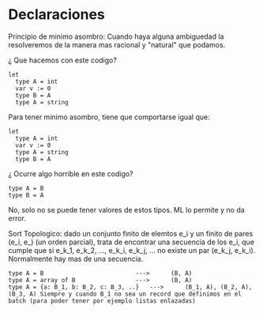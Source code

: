 # Declaraciones

Principio de minimo asombro: Cuando haya alguna ambiguedad la resolveremos de la manera mas racional y "natural" que podamos.

¿ Que hacemos con este codigo?

    let
      type A = int
      var v := 0
      type B = A
      type A = string

Para tener minimo asombro, tiene que comportarse igual que:

    let
      type A = int
      var v := 0
      type A = string
      type B = A

¿ Ocurre algo horrible en este codigo?

    type A = B
    type B = A

No, solo no se puede tener valores de estos tipos.
    ML lo permite y no da error.

Sort Topologico: dado un conjunto finito de elemtos e_i y un finito de pares (e_i, e_) (un orden parcial), trata de encontrar una secuencia de los e_i, que cumple que si e_k_1, e_k_2, ..., e_k_i, e_k_j, ...
no existe un par (e_k_j, e_k_i). Normalmente hay mas de una secuencia.

    type A = B                          --->      (B, A)
    type A = array of B                 --->      (B, A)
    type A = {a: B_1, b: B_2, c: B_3, ..}   --->      (B_1, A), (B_2, A), (B_3, A) Siempre y cuando B_1 no sea un record que definimos en el batch (para poder tener por ejemplo listas enlazadas)
